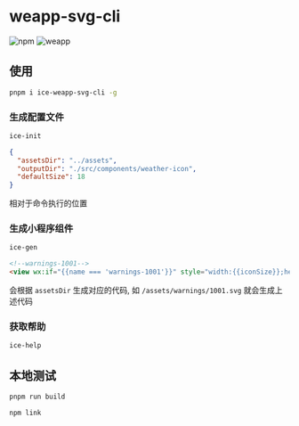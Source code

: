 # weapp-svg-cli

![npm](https://img.shields.io/npm/v/ice-weapp-svg-cli) ![weapp](https://img.shields.io/npm/dt/ice-weapp-svg-cli)

## 使用

```bash
pnpm i ice-weapp-svg-cli -g
```

### 生成配置文件

```bash
ice-init
```

```json
{
  "assetsDir": "../assets",
  "outputDir": "./src/components/weather-icon",
  "defaultSize": 18
}
```

相对于命令执行的位置

### 生成小程序组件

```bash
ice-gen
```

```html
<!--warnings-1001-->
<view wx:if="{{name === 'warnings-1001'}}" style="width:{{iconSize}};height:{{iconSize}};background:url({{quote}}data:image/svg+xml;utf8,%3Csvg viewBox='0 0 500 500' xmlns='http://www.w3.org/2000/svg'%3E%3Cpath d='M449.4 284.9c2.7.6 5.4-1.4 5.6-4.2 6.8-93.1-55.3-176-140.4-193.6-85.2-17.6-178 33.3-201.2 114.6-25.6 89.7 24.7 139.4 31.3 148.5-48.9-10.5-96.1-79-94.1-133.2-2.7-.6-5.4 1.4-5.6 4.2-6.7 88.5 46 166.1 124.7 188.8-.3 0 21.4 4.6 21.1 4.6l20.3 1.5s56.6 4.5 115.4-33.9h-1c27.6-20.4 49.6-48 60.2-81.1 27.1-83.9-23.6-140.3-30.1-149.3 52.1 10.9 95.9 79.1 93.8 133.1zm-158.8-32c-2.4 23.6-24.1 40-47.2 36.3-.9-.2-1.8-.3-2.7-.5-21.9-5.2-35.5-27.1-30.3-49 5.1-21.6 26.7-35.4 48.7-30.4 19.8 4.3 33.5 23.3 31.5 43.6z' fill='%23e99311'/%3E%3C/svg%3E{{quote}})" class="icon"></view>
```

会根据 `assetsDir` 生成对应的代码, 如 `/assets/warnings/1001.svg` 就会生成上述代码

### 获取帮助

```bash
ice-help
```

## 本地测试

```bash
pnpm run build
```

```bash
npm link
```
